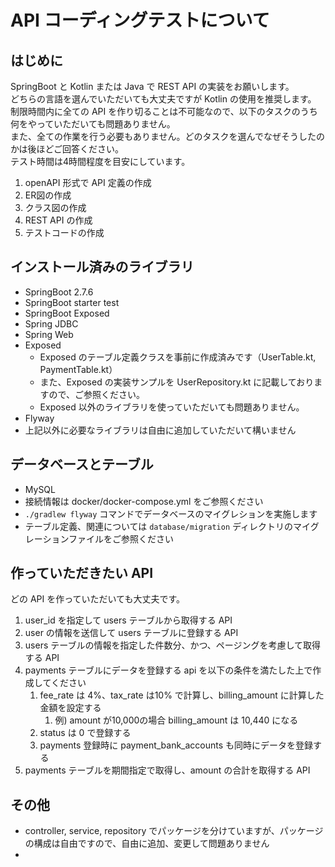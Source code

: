 # API コーディングテストについて

## はじめに
SpringBoot と Kotlin または Java で REST API の実装をお願いします。  
どちらの言語を選んでいただいても大丈夫ですが Kotlin の使用を推奨します。    
制限時間内に全ての API を作り切ることは不可能なので、以下のタスクのうち何をやっていただいても問題ありません。  
また、全ての作業を行う必要もありません。どのタスクを選んでなぜそうしたのかは後ほどご回答ください。  
テスト時間は4時間程度を目安にしています。

1. openAPI 形式で API 定義の作成
2. ER図の作成
3. クラス図の作成
4. REST API の作成
5. テストコードの作成

## インストール済みのライブラリ
- SpringBoot 2.7.6
- SpringBoot starter test
- SpringBoot Exposed
- Spring JDBC
- Spring Web
- Exposed
  - Exposed のテーブル定義クラスを事前に作成済みです（UserTable.kt, PaymentTable.kt）
  - また、Exposed の実装サンプルを UserRepository.kt に記載しておりますので、ご参照ください。
  - Exposed 以外のライブラリを使っていただいても問題ありません。
- Flyway
- 上記以外に必要なライブラリは自由に追加していただいて構いません

## データベースとテーブル
- MySQL
- 接続情報は docker/docker-compose.yml をご参照ください
- `./gradlew flyway` コマンドでデータベースのマイグレションを実施します
- テーブル定義、関連については `database/migration` ディレクトリのマイグレーションファイルをご参照ください

## 作っていただきたい API

どの API を作っていただいても大丈夫です。  
1. user_id を指定して users テーブルから取得する API
2. user の情報を送信して users テーブルに登録する API
3. users テーブルの情報を指定した件数分、かつ、ページングを考慮して取得する API
4. payments テーブルにデータを登録する api を以下の条件を満たした上で作成してください
   1. fee_rate は 4%、tax_rate は10% で計算し、billing_amount に計算した金額を設定する
      1. 例) amount が10,000の場合 billing_amount は 10,440 になる
   2. status は 0 で登録する
   3. payments 登録時に payment_bank_accounts も同時にデータを登録する
5. payments テーブルを期間指定で取得し、amount の合計を取得する API

## その他
- controller, service, repository でパッケージを分けていますが、パッケージの構成は自由ですので、自由に追加、変更して問題ありません
- 
